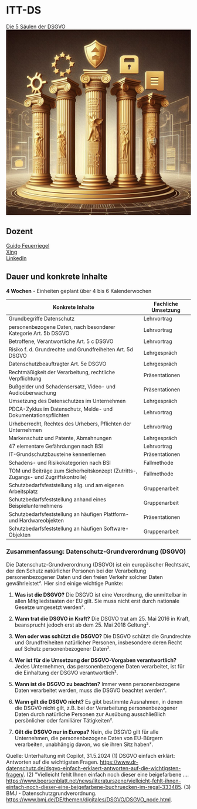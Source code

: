 # ITT-DS

Die 5 Säulen der DSGVO   ![Die 5 Säulen der DSGVO][4]

## Dozent

[Guido Feuerriegel][1]  
[Xing][2]  
[LinkedIn][3]

## Dauer und konkrete Inhalte

**4 Wochen** - Einheiten geplant über 4 bis 6 Kalenderwochen

|Konkrete Inhalte|Fachliche Umsetzung|
| --- | --- |
|Grundbegriffe Datenschutz|Lehrvortrag|
|personenbezogene Daten, nach besonderer Kategorie Art. 5b DSGVO|Lehrvortrag|
|Betroffene, Verantwortliche Art. 5 c DSGVO|Lehrvortrag|
|Risiko f. d. Grundrechte und Grundfreiheiten Art. 5d DSGVO|Lehrgespräch|
|Datenschutzbeauftragter Art. 5e DSGVO|Lehrgespräch|
|Rechtmäßigkeit der Verarbeitung, rechtliche Verpflichtung|Präsentationen|
|Bußgelder und Schadensersatz, Video- und Audioüberwachung|Präsentationen|
|Umsetzung des Datenschutzes im Unternehmen|Lehrgespräch|
|PDCA-Zyklus im Datenschutz, Melde- und Dokumentationspflichten|Lehrvortrag|
|Urheberrecht, Rechtes des Urhebers, Pflichten der Unternehmen|Lehrvortrag|
|Markenschutz und Patente, Abmahnungen|Lehrgespräch|
|47 elementare Gefährdungen nach BSI|Lehrvortrag|
|IT-Grundschutzbausteine kennenlernen|Präsentationen|
|Schadens- und Risikokategorien nach BSI|Fallmethode|
|TOM und Beiträge zum Sicherheitskonzept (Zutritts-, Zugangs- und Zugriffskontrolle)|Fallmethode|
|Schutzbedarfsfeststellung allg. und am eigenen Arbeitsplatz|Gruppenarbeit|
|Schutzbedarfsfeststellung anhand eines Beispielunternehmens|Gruppenarbeit|
|Schutzbedarfsfeststellung an häufigen Plattform- und Hardwareobjekten|Präsentationen|
|Schutzbedarfsfeststellung an häufigen Software-Objekten|Gruppenarbeit|

### Zusammenfassung: Datenschutz-Grundverordnung (DSGVO)

Die Datenschutz-Grundverordnung (DSGVO) ist ein europäischer Rechtsakt, der den Schutz natürlicher Personen bei der Verarbeitung personenbezogener Daten und den freien Verkehr solcher Daten gewährleistet². Hier sind einige wichtige Punkte:

1. **Was ist die DSGVO?** Die DSGVO ist eine Verordnung, die unmittelbar in allen Mitgliedstaaten der EU gilt. Sie muss nicht erst durch nationale Gesetze umgesetzt werden².

2. **Wann trat die DSGVO in Kraft?** Die DSGVO trat am 25. Mai 2016 in Kraft, beansprucht jedoch erst ab dem 25. Mai 2018 Geltung².

3. **Wen oder was schützt die DSGVO?** Die DSGVO schützt die Grundrechte und Grundfreiheiten natürlicher Personen, insbesondere deren Recht auf Schutz personenbezogener Daten².

4. **Wer ist für die Umsetzung der DSGVO-Vorgaben verantwortlich?** Jedes Unternehmen, das personenbezogene Daten verarbeitet, ist für die Einhaltung der DSGVO verantwortlich².

5. **Wann ist die DSGVO zu beachten?** Immer wenn personenbezogene Daten verarbeitet werden, muss die DSGVO beachtet werden².

6. **Wann gilt die DSGVO nicht?** Es gibt bestimmte Ausnahmen, in denen die DSGVO nicht gilt, z.B. bei der Verarbeitung personenbezogener Daten durch natürliche Personen zur Ausübung ausschließlich persönlicher oder familiärer Tätigkeiten².

7. **Gilt die DSGVO nur in Europa?** Nein, die DSGVO gilt für alle Unternehmen, die personenbezogene Daten von EU-Bürgern verarbeiten, unabhängig davon, wo sie ihren Sitz haben².

Quelle: Unterhaltung mit Copilot, 31.5.2024
(1) DSGVO einfach erklärt: Antworten auf die wichtigsten Fragen. <https://www.dr-datenschutz.de/dsgvo-einfach-erklaert-antworten-auf-die-wichtigsten-fragen/>.
(2) "Vielleicht fehlt Ihnen einfach noch dieser eine beigefarbene .... https://www.boersenblatt.net/news/literaturszene/vielleicht-fehlt-ihnen-einfach-noch-dieser-eine-beigefarbene-buchruecken-im-regal-333485.
(3) BMJ - Datenschutzgrundverordnung. https://www.bmj.de/DE/themen/digitales/DSGVO/DSGVO_node.html.

[1]: https://www.dsb-5seenland.de/index.php/about
[2]: https://www.xing.com/profile/Guido_Feuerriegel
[3]: https://www.linkedin.com/in/guido-feuerriegel-837908224/
[4]: doc/img/dgsvo_5_saeulen.png
